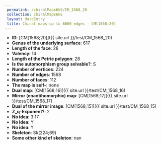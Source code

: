```yaml
--- 
 permalink: /chiralMaps6kE/CM_1568_20 
 collection: chiralMaps6kE
 layout: dataEntry
 title: Chiral maps up to 6000 edges - CM[1568;20]
---
```


- **ID**: [CM[1568;20]]({{ site.url }}/test/CM_1568_20)
- **Genus of the underlying surface**: 617
- **Length of the face**: 28
- **Valency**: 14
- **Length of the Petrie polygon**: 28
- **Is the automorphism group solvable?**: S
- **Number of vertices**: 224
- **Number of edges**: 1568
- **Number of faces**: 112
- **The map is self-**: none
- **Dual map**: [CM[1568;16]]({{ site.url }}/test/CM_1568_16)
- **Mirror (enantihomorphic) map**: [CM[1568;17]]({{ site.url }}/test/CM_1568_17)
- **Dual of the mirror image**: [CM[1568;15]]({{ site.url }}/test/CM_1568_15)
- **Z_q-Exponent?**: 2
- **No idea**:  3:17
- **No idea**: Y
- **No idea**: Y
- **Skeleton**: Sk(224;69)
- **Some other kind of skeleton**: nan
